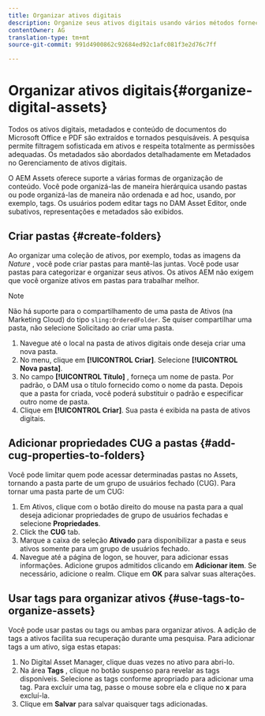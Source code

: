 ```yaml
---
title: Organizar ativos digitais
description: Organize seus ativos digitais usando vários métodos fornecidos nos ativos Adobe Experience Manager.
contentOwner: AG
translation-type: tm+mt
source-git-commit: 991d4900862c92684ed92c1afc081f3e2d76c7ff

---
```



# Organizar ativos digitais{#organize-digital-assets}

Todos os ativos digitais, metadados e conteúdo de documentos do Microsoft Office e PDF são extraídos e tornados pesquisáveis. A pesquisa permite filtragem sofisticada em ativos e respeita totalmente as permissões adequadas. Os metadados são abordados detalhadamente em Metadados no Gerenciamento de ativos digitais.

O AEM Assets oferece suporte a várias formas de organização de conteúdo. Você pode organizá-las de maneira hierárquica usando pastas ou pode organizá-las de maneira não ordenada e ad hoc, usando, por exemplo, tags. Os usuários podem editar tags no DAM Asset Editor, onde subativos, representações e metadados são exibidos.

## Criar pastas {#create-folders}

Ao organizar uma coleção de ativos, por exemplo, todas as imagens da *Nature* , você pode criar pastas para mantê-las juntas. Você pode usar pastas para categorizar e organizar seus ativos. Os ativos AEM não exigem que você organize ativos em pastas para trabalhar melhor.

>[!NOTE]
>
>Não há suporte para o compartilhamento de uma pasta de Ativos (na Marketing Cloud) do tipo `sling:OrderedFolder`. Se quiser compartilhar uma pasta, não selecione Solicitado ao criar uma pasta.

1. Navegue até o local na pasta de ativos digitais onde deseja criar uma nova pasta.
1. No menu, clique em **[!UICONTROL Criar]**. Selecione **[!UICONTROL Nova pasta]**.
1. No campo **[!UICONTROL Título]** , forneça um nome de pasta. Por padrão, o DAM usa o título fornecido como o nome da pasta. Depois que a pasta for criada, você poderá substituir o padrão e especificar outro nome de pasta.
1. Clique em **[!UICONTROL Criar]**. Sua pasta é exibida na pasta de ativos digitais.

## Adicionar propriedades CUG a pastas {#add-cug-properties-to-folders}

Você pode limitar quem pode acessar determinadas pastas no Assets, tornando a pasta parte de um grupo de usuários fechado (CUG). Para tornar uma pasta parte de um CUG:

1. Em Ativos, clique com o botão direito do mouse na pasta para a qual deseja adicionar propriedades de grupo de usuários fechadas e selecione **Propriedades**.
1. Click the **CUG** tab.
1. Marque a caixa de seleção **Ativado** para disponibilizar a pasta e seus ativos somente para um grupo de usuários fechado.
1. Navegue até a página de logon, se houver, para adicionar essas informações. Adicione grupos admitidos clicando em **Adicionar item**. Se necessário, adicione o realm. Clique em **OK** para salvar suas alterações.

## Usar tags para organizar ativos {#use-tags-to-organize-assets}

Você pode usar pastas ou tags ou ambas para organizar ativos. A adição de tags a ativos facilita sua recuperação durante uma pesquisa. Para adicionar tags a um ativo, siga estas etapas:

1. No Digital Asset Manager, clique duas vezes no ativo para abri-lo.
1. Na área **Tags** , clique no botão suspenso para revelar as tags disponíveis. Selecione as tags conforme apropriado para adicionar uma tag. Para excluir uma tag, passe o mouse sobre ela e clique no **x** para excluí-la.
1. Clique em **Salvar** para salvar quaisquer tags adicionadas.
